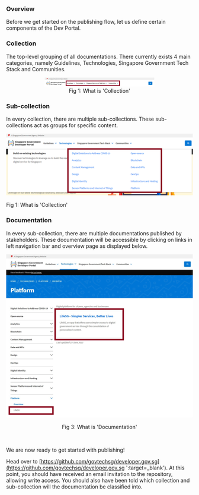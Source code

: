 ### Overview

Before we get started on the publishing flow, let us define certain components of the Dev Portal.

### Collection

The top-level grouping of all documentations. There currently exists 4 main categories, namely Guidelines, Technologies, 
Singapore Government Tech Stack and Communities.

<figure style="text-align: center">
  <img
    src="assets/img/page-creation-collection.png" width="70%" height="70%" 
    alt="Fig 1: What is 'Collection'"
  />
  <figcaption>Fig 1: What is 'Collection'</figcaption>
</figure>

### Sub-collection

In every collection, there are multiple sub-collections. These sub-collections act as groups for specific content.

![Fig 2: What is 'Sub-collection'](../assets/img/page-creation-sub-collection.png)
<figcaption>Fig 1: What is 'Collection'</figcaption>

### Documentation

In every sub-collection, there are multiple documentations published by stakeholders. These documentation will be accessible by clicking on links in
left navigation bar and overview page as displayed below.

![Fig 3: What is 'Documentation'](../assets/img/page-creation-documentation.png)
<p align="center">Fig 3: What is 'Documentation'</p><br />

We are now ready to get started with publishing!

Head over to [https://github.com/govtechsg/developer.gov.sg](https://github.com/govtechsg/developer.gov.sg ':target=_blank'). At this point, you should have received an 
email invitation to the repository, allowing write access. You should also have been told which collection and sub-collection will the documentation be classified into.
